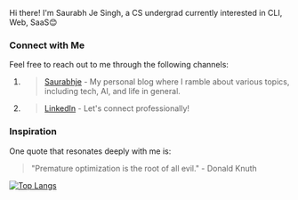  Hi there! I'm Saurabh Je Singh, a CS undergrad currently interested in CLI, Web, SaaS😊
### Connect with Me

Feel free to reach out to me through the following channels:

1. > [Saurabhje](https://saurabhje.vercel.app/) - My personal blog where I ramble about various topics, including tech, AI, and life in general.
2. > [LinkedIn](https://www.linkedin.com/in/saurabhje/) - Let's connect professionally!

### Inspiration

One quote that resonates deeply with me is:

>"Premature optimization is the root of all evil." - Donald Knuth

[![Top Langs](https://github-readme-stats-git-masterrstaa-rickstaa.vercel.app/api/top-langs/?username=saurabhje)](https://github.com/anuraghazra/github-readme-stats)
